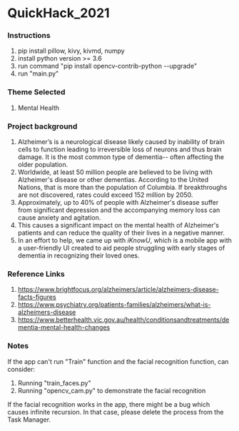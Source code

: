 # QuickHack_2021
### Instructions
1. pip install pillow, kivy, kivmd, numpy
2. install python version >= 3.6
3. run command "pip install opencv-contrib-python --upgrade"
4. run "main.py"

### Theme Selected
1. Mental Health

### Project background
1.  Alzheimer’s is a neurological disease likely caused by inability of brain cells to function leading to irreversible loss of neurons and thus brain damage. It is the most common type of dementia-- often affecting the older population.
2. Worldwide, at least 50 million people are believed to be living with Alzheimer's disease or other dementias. According to the United Nations, that is more than the population of Columbia. If breakthroughs are not discovered, rates could exceed 152 million by 2050.
4. Approximately, up to 40% of people with Alzheimer's disease suffer from significant depression and the accompanying memory loss can cause anxiety and agitation.
5. This causes a significant impact on the mental health of Alzheimer's patients and can reduce the quality of their lives in a negative manner. 
6. In an effort to help, we came up with *iKnowU*, which is a mobile app with a user-friendly UI created to aid people struggling with early stages of dementia in recognizing their loved ones.

### Reference Links
1. https://www.brightfocus.org/alzheimers/article/alzheimers-disease-facts-figures
2. https://www.psychiatry.org/patients-families/alzheimers/what-is-alzheimers-disease
3. https://www.betterhealth.vic.gov.au/health/conditionsandtreatments/dementia-mental-health-changes

### Notes
If the app can't run "Train" function and the facial recognition function, can consider: 

1. Running "train_faces.py"
2. Running "opencv_cam.py" to demonstrate the facial recognition

If the facial recognition works in the app, there might be a bug which causes infinite recursion. In that case, please delete the process from the Task Manager. 


